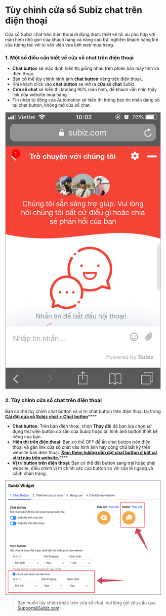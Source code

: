 # Tùy chỉnh cửa sổ Subiz chat trên điện thoại

Cửa sổ Subiz chat trên điện thoại di động được thiết kế tối ưu phù hợp với màn hình nhỏ gọn của khách hàng và nâng cao trải nghiệm khách hàng khi vừa tương tác với tư vấn viên vừa lướt web mua hàng.

### 1. Một số điều cần biết về cửa sổ chat trên điện thoại 

* **Chat button** sẽ mặc định hiển thị giống nhau trên phiên bản máy tính và điện thoại.
* Bạn có thể tùy chỉnh hình ảnh **chat button** riêng trên điện thoại..
* Khi khách click vào **chat button** sẽ mở ra **cửa sổ chat** Subiz.
* **Cửa sổ chat** sẽ hiển thị khoảng 90% màn hình, để khách vẫn nhìn thấy link của website mua hàng.
* Tin nhắn tự động của Automation sẽ hiển thị thông báo tin nhắn dạng số tại chat button, không mở cửa sổ chat.

![C&#x1EED;a s&#x1ED5; Subiz chat tr&#xEA;n &#x111;i&#x1EC7;n tho&#x1EA1;i](../../../.gitbook/assets/widget-vn.png)

### 2. Tùy chỉnh cửa sổ chat trên điện thoại

Bạn có thể tùy chỉnh chat button và vị trí chat button trên điện thoại tại trang [**Cài đặt cửa sổ Subiz chat &gt; Chat button**](https://app.subiz.com/settings/widget-setting/chat-button)\*\*\*\*

* **Chat button**: Trên bản điện thoại, chọn **Thay đổi** để bạn lựa chọn sử dụng thư viện button có sẵn của Subiz hoặc tải hình ảnh button thiết kế riêng của bạn.
* **Hiện thị trên điện thoại**: Bạn có thể OFF để ẩn chat button trên điện thoại và gắn link cửa sổ chat vào hình ảnh hay dòng chữ bất kỳ trên website bản điện thoại. [**Xem thêm hướng dẫn đặt chat button ở bất cứ vị trí nào trên website.**](https://help.subiz.com/bat-dau-voi-subiz/thiet-lap-moi-truong-tuong-tac/tich-hop-subiz-len-website/dat-button-subiz-moi-noi-tren-website-voi-api-js)\*\*\*\*
* **Vị trí button trên điện thoại**: Bạn có thể đặt button sang trái hoặc phải website, điều chỉnh vị trí chính xác của button so với căn lề ngang và cách chân trang.

![](../../../.gitbook/assets/subiz-mobile-1.png)

> Bạn muốn tùy chỉnh khác trên cửa sổ chat, vui lòng gửi yêu cầu qua Support@Subiz.com!

